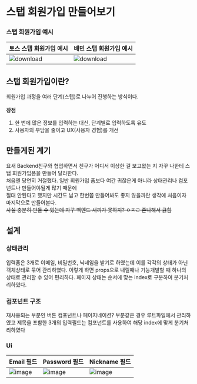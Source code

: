 # 스탭 회원가입 만들어보기
### 스탭 회원가입 예시
|토스 스탭 회원가입 예시|배민 스탭 회원가입 예시|
|------|---|
|![download](https://github.com/user-attachments/assets/f7e21a3c-810c-4739-823a-5794f6976d50)|![download](https://github.com/user-attachments/assets/b8039048-668d-4609-a679-a96944cd0bd3)|

## 스탭 회원가입이란?
회원가입 과정을 여러 단계(스텝)로 나누어 진행하는 방식이다.<br />
<br />
**장점**<br />
1. 한 번에 많은 정보를 입력하는 대신, 단계별로 입력하도록 유도
2. 사용자의 부담을 줄이고 UX(사용자 경험)를 개선
## 만들게된 계기
요새 Backend친구와 협업하면서 친구가 어디서 이상한 걸 보고왔는 지 자꾸 나한테 스탭 회원가입폼을 만들어 달라한다. <br />
처음엔 당연히 거절했다. 일반 회원가입 폼보다 여간 귀찮은게 아니라 상태관리나 컴포넌트나 만들어야될게 많기 때문에<br />
절대 안된다고 했지만 시간도 남고 한번쯤 만들어봐도 좋지 않을까란 생각에 처음이자 마지막으로 만들어본다.<br />
~~사실 충분히 만들 수 있는데 자꾸 백엔드 새끼가 못하지? ㅇㅈㄹ 존나해서 긁힘~~ <br />

## 설계
### 상태관리
입력폼은 3개로 이메일, 비밀번호, 닉네임을 받기로 하였는데 이를 각각의 상태가 아닌 객체상태로 묶어 관리하였다.
이렇게 하면 props으로 내릴때나 기능개발할 때 하나의 상태로 관리할 수 있어 편리하다.
페이지 상태는 순서에 맞는 index로 구분하여 분기처리하였다.
### 컴포넌트 구조
재사용되는 부분인 버튼 컴포넌트나 페이지네이션? 부분같은 경우 루트파일에서 관리하였고 제목을 포함한 3개의 입력필드는 컴포넌트를 사용하여 해당 index에 맞게 분기처리하였다

### Ui
|Email 필드|Password 필드|Nickname 필드|
|-|-|-|
|![image](https://github.com/user-attachments/assets/cddf2598-43fc-4a9a-92e4-80b5f5feddf1)|![image](https://github.com/user-attachments/assets/1543e97b-8d4d-4a4e-bcb8-a240c1aa138a)|![image](https://github.com/user-attachments/assets/6344c288-3682-42d3-a1e6-be6ae723b0a6)|
